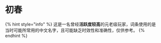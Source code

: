# 初春

{% hint style="info" %}
这是一名曾经**活跃度较高**的元老级玩家，词条使用的是当时可能所常用的中文名字，且可能缺乏时效性和准确性，仅供参考。
{% endhint %}
